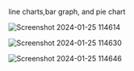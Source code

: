 line charts,bar graph, and pie chart

![Screenshot 2024-01-25 114614](https://github.com/ratankumarthakur/charts_flutter/assets/144756277/00307dbd-93c8-49e3-81f7-3d5cd12aa6c3)

![Screenshot 2024-01-25 114630](https://github.com/ratankumarthakur/charts_flutter/assets/144756277/3265b3bc-9e34-4330-b8e2-26b4808999bc)

![Screenshot 2024-01-25 114646](https://github.com/ratankumarthakur/charts_flutter/assets/144756277/97119db6-472b-4165-a119-f140d914f0e4)
